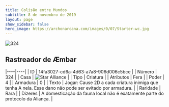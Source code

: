 ```yaml
---
title: Colisão entre Mundos
subtitle: 8 de novembro de 2019
layout: page
show_sidebar: false
hero_image: https://archonarcana.com/images/0/07/Starter-wc.jpg
---
```


![324](https://cdn.keyforgegame.com/media/card_front/pt/452_324_MV255W3J298_pt.png)

## Rastreador de Æmbar

|----|----|
| ID | 14fa3027-cd6a-4d63-a7a8-906d006c5bce |
| Número | 324 |
| Casa | ![Star Alliance](https://archonarcana.com/images/thumb/7/7d/Star_Alliance.png/22px-Star_Alliance.png "Aliança Estelar") |
| Tipo | Criatura |
| Atributos | Fera |
| Poder | 4 |
| Armadura | 0 |
| Texto | Jogar: Cause 2D a cada criatura inimiga que tenha A nela. Esse dano não pode ser evitado por armadura. |
| Raridade | Rara |
| Dizeres | A domesticação da fauna local não é exatamente parte do protocolo da Aliança. |